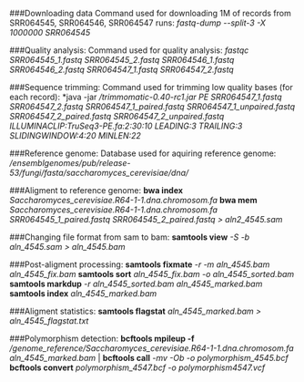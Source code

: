 ###Downloading data
Command used for downloading 1M of records from SRR064545, SRR064546, SRR064547 runs:
*fastq-dump --split-3 -X 1000000 SRR064545*  

###Quality analysis:
Command used for quality analysis:
*fastqc SRR064545_1.fastq SRR064545_2.fastq  SRR064546_1.fastq SRR064546_2.fastq  SRR064547_1.fastq SRR064547_2.fastq*

###Sequence trimming:
Command used for trimming low quality bases (for each record):
*java -jar */trimmomatic-0.40-rc1.jar PE SRR064547_1.fastq SRR064547_2.fastq SRR064547_1_paired.fastq SRR064547_1_unpaired.fastq SRR064547_2_paired.fastq SRR064547_2_unpaired.fastq ILLUMINACLIP:TruSeq3-PE.fa:2:30:10 LEADING:3 TRAILING:3 SLIDINGWINDOW:4:20 MINLEN:22*

###Reference genome:
Database used for aquiring reference genome:
*/ensemblgenomes/pub/release-53/fungi/fasta/saccharomyces_cerevisiae/dna/*

###Aligment to reference genome:
**bwa index** *Saccharomyces_cerevisiae.R64-1-1.dna.chromosom.fa*
**bwa mem** *Saccharomyces_cerevisiae.R64-1-1.dna.chromosom.fa SRR064545_1_paired.fastq SRR064545_2_paired.fastq > aln2_4545.sam*

###Changing file format from sam to bam:
**samtools view** *-S -b aln_4545.sam > aln_4545.bam*

###Post-aligment processing:
**samtools fixmate** *-r -m aln_4545.bam aln_4545_fix.bam*
**samtools sort** *aln_4545_fix.bam -o aln_4545_sorted.bam*
**samtools markdup** *-r aln_4545_sorted.bam aln_4545_marked.bam*
**samtools index** *aln_4545_marked.bam*

###Aligment statistics:
**samtools flagstat** *aln_4545_marked.bam > aln_4545_flagstat.txt*

###Polymorphism detection:
**bcftools mpileup -f** */genome_reference/Saccharomyces_cerevisiae.R64-1-1.dna.chromosom.fa aln_4545_marked.bam* | **bcftools call** *-mv -Ob -o polymorphism_4545.bcf*
**bcftools convert** *polymorphism_4547.bcf -o polymorphism4547.vcf*
